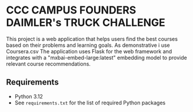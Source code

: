 # CCC CAMPUS FOUNDERS DAIMLER's TRUCK CHALLENGE

This project is a web application that helps users find the best courses based on their problems and learning goals. As demonstrative i use Coursera.csv The application uses Flask for the web framework and integrates with a "mxbai-embed-large:latest" embedding model to provide relevant course recommendations.

## Requirements

- Python 3.12
- See `requirements.txt` for the list of required Python packages
